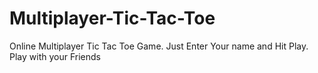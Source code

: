 # Multiplayer-Tic-Tac-Toe
Online Multiplayer Tic Tac Toe Game.
Just Enter Your name and Hit Play. Play with your Friends

